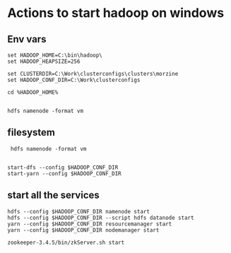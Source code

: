 <!---
  Licensed under the Apache License, Version 2.0 (the "License");
  you may not use this file except in compliance with the License.
  You may obtain a copy of the License at
  
   http://www.apache.org/licenses/LICENSE-2.0
  
  Unless required by applicable law or agreed to in writing, software
  distributed under the License is distributed on an "AS IS" BASIS,
  WITHOUT WARRANTIES OR CONDITIONS OF ANY KIND, either express or implied.
  See the License for the specific language governing permissions and
  limitations under the License. See accompanying LICENSE file.
-->
  
# Actions to start hadoop on windows
 
## Env vars 
     
    set HADOOP_HOME=C:\bin\hadoop\
    set HADOOP_HEAPSIZE=256
    
    set CLUSTERDIR=C:\Work\clusterconfigs\clusters\morzine
    set HADOOP_CONF_DIR=C:\Work\clusterconfigs
    
    ﻿cd %HADOOP_HOME%
    
     
    hdfs namenode -format vm
    
 ## filesystem
 
     hdfs namenode -format vm


    start-dfs --config $HADOOP_CONF_DIR 
    start-yarn --config $HADOOP_CONF_DIR

## start all the services

    hdfs --config $HADOOP_CONF_DIR namenode start
    hdfs --config $HADOOP_CONF_DIR --script hdfs datanode start 
    yarn --config $HADOOP_CONF_DIR resourcemanager start 
    yarn --config $HADOOP_CONF_DIR nodemanager start 
    
    zookeeper-3.4.5/bin/zkServer.sh start
